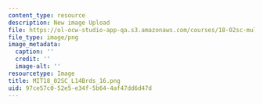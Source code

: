 ```yaml
---
content_type: resource
description: New image Upload
file: https://ol-ocw-studio-app-qa.s3.amazonaws.com/courses/18-02sc-multivariable-calculus-fall-2010/97ce57c052e5e34f5b644af47dd6d47d_MIT18_02SC_L14Brds_16.png
file_type: image/png
image_metadata:
  caption: ''
  credit: ''
  image-alt: ''
resourcetype: Image
title: MIT18_02SC_L14Brds_16.png
uid: 97ce57c0-52e5-e34f-5b64-4af47dd6d47d
---
```

